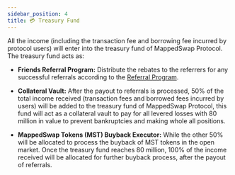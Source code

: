 ```yaml
---
sidebar_position: 4
title: 💳 Treasury Fund
---
```


All the income (including the transaction fee and borrowing fee incurred by protocol users) will enter into the treasury fund of MappedSwap Protocol. The treasury fund acts as:

- **Friends Referral Program:** Distribute the rebates to the referrers for any successful referrals according to the [Referral Program](https://app.mappedswap.io/referral).

- **Collateral Vault:** After the payout to referrals is processed, 50% of the total income received (transaction fees and borrowed fees incurred by users) will be added to the treasury fund of MappedSwap Protocol, this fund will act as a collateral vault to pay for all levered losses with 80 million in value to prevent bankruptcies and making whole all positions.

- **MappedSwap Tokens (MST) Buyback Executor:** While the other 50% will be allocated to process the buyback of MST tokens in the open market. Once the treasury fund reaches 80 million, 100% of the income received will be allocated for further buyback process, after the payout of referrals.


